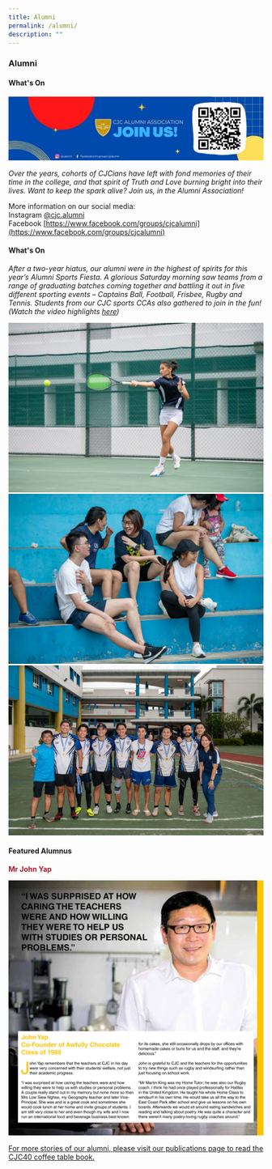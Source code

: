 ```yaml
---
title: Alumni
permalink: /alumni/
description: ""
---
```

### **Alumni**
#### **What's On**
![](/images/alumni1.jpg)

_Over the years, cohorts of CJCians have left with fond memories of their time in the college, and that spirit of Truth and Love burning bright into their lives. Want to keep the spark alive? Join us, in the Alumni Association!_

More information on our social media:<Br>
Instagram [@cjc.alumni](https://www.instagram.com/cjc.alumni/?hl=en)<br>
Facebook [https://www.facebook.com/groups/cjcalumni](https://www.facebook.com/groups/cjcalumni)

#### **What's On**
_After a two-year hiatus, our alumni were in the highest of spirits for this year’s Alumni Sports Fiesta. A glorious Saturday morning saw teams from a range of graduating batches coming together and battling it out in five different sporting events – Captains Ball, Football, Frisbee, Rugby and Tennis. Students from our CJC sports CCAs also gathered to join in the fun! (Watch the video highlights [here](https://youtu.be/ZbPdqsrPYB0))_

![](/images/alumni2.jpg)
![](/images/alumni3.jpg)
![](/images/alumni4.jpg)

#### **Featured Alumnus**
<span style = "color: #b61929"><b>Mr John Yap</b></span>

![](/images/alumni5.jpg)

[For more stories of our alumni, please visit our publications page to read the CJC40 coffee table book.](https://cjc.moe.edu.sg/about/publications)

